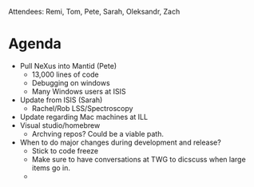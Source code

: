 Attendees: Remi, Tom, Pete, Sarah, Oleksandr, Zach

# Agenda
- Pull NeXus into Mantid (Pete)
  - 13,000 lines of code
  - Debugging on windows
  - Many Windows users at ISIS
- Update from ISIS (Sarah)
  - Rachel/Rob LSS/Spectroscopy
- Update regarding Mac machines at ILL
- Visual studio/homebrew
  - Archving repos? Could be a viable path.
- When to do major changes during development and release?
   - Stick to code freeze
   - Make sure to have conversations at TWG to dicscuss when large items go in.
   - 
